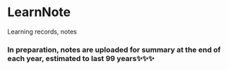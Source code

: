 # LearnNote
Learning records, notes

### In preparation, notes are uploaded for summary at the end of each year, estimated to last 99 years✨✨✨

